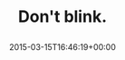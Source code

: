 ---
retweeted: false
source: <a href="http://www.eyeem.com" rel="nofollow">EyeEm</a>
entities:
  hashtags: []
  symbols: []
  user_mentions: []
  urls:
  - url: http://t.co/O8orNnLGrR
    expanded_url: http://EyeEm.com/p/60596492
    display_url: EyeEm.com/p/60596492
    indices:
    - '13'
    - '35'
display_text_range:
- '0'
- '35'
favorite_count: '1'
id_str: '577148834737967104'
truncated: false
retweet_count: '0'
id: '577148834737967104'
possibly_sensitive: false
created_at: Sun Mar 15 16:46:19 +0000 2015
favorited: false
full_text: Don't blink.
lang: en
quote_url: http://EyeEm.com/p/60596492
tags:
- pesos/twitter
date: '2015-03-15T16:46:19+00:00'
src: https://twitter.com/bascht/status/577148834737967104
original_url: https://twitter.com/bascht/status/577148834737967104
type: twitter_tweet
text: Don't blink.
title: 'Don''t blink.

  '

---